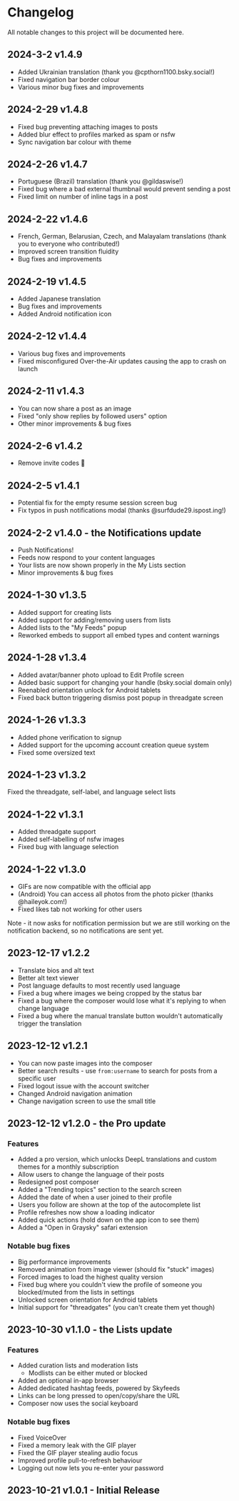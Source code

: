 # Changelog

All notable changes to this project will be documented here.

## 2024-3-2 v1.4.9

- Added Ukrainian translation (thank you @cpthorn1100.bsky.social!)
- Fixed navigation bar border colour
- Various minor bug fixes and improvements

## 2024-2-29 v1.4.8

- Fixed bug preventing attaching images to posts
- Added blur effect to profiles marked as spam or nsfw
- Sync navigation bar colour with theme

## 2024-2-26 v1.4.7

- Portuguese (Brazil) translation (thank you @gildaswise!)
- Fixed bug where a bad external thumbnail would prevent sending a post
- Fixed limit on number of inline tags in a post

## 2024-2-22 v1.4.6

- French, German, Belarusian, Czech, and Malayalam translations (thank you to everyone who contributed!)
- Improved screen transition fluidity
- Bug fixes and improvements

## 2024-2-19 v1.4.5

- Added Japanese translation
- Bug fixes and improvements
- Added Android notification icon

## 2024-2-12 v1.4.4

- Various bug fixes and improvements
- Fixed misconfigured Over-the-Air updates causing the app to crash on launch

## 2024-2-11 v1.4.3

- You can now share a post as an image
- Fixed "only show replies by followed users" option
- Other minor improvements & bug fixes

## 2024-2-6 v1.4.2

- Remove invite codes 🎉

## 2024-2-5 v1.4.1

- Potential fix for the empty resume session screen bug
- Fix typos in push notifications modal (thanks @surfdude29.ispost.ing!)

## 2024-2-2 v1.4.0 - the Notifications update

- Push Notifications!
- Feeds now respond to your content languages
- Your lists are now shown properly in the My Lists section
- Minor improvements & bug fixes

## 2024-1-30 v1.3.5

- Added support for creating lists
- Added support for adding/removing users from lists
- Added lists to the "My Feeds" popup
- Reworked embeds to support all embed types and content warnings

## 2024-1-28 v1.3.4

- Added avatar/banner photo upload to Edit Profile screen
- Added basic support for changing your handle (bsky.social domain only)
- Reenabled orientation unlock for Android tablets
- Fixed back button triggering dismiss post popup in threadgate screen

## 2024-1-26 v1.3.3

- Added phone verification to signup
- Added support for the upcoming account creation queue system
- Fixed some oversized text

## 2024-1-23 v1.3.2

Fixed the threadgate, self-label, and language select lists

## 2024-1-22 v1.3.1

- Added threadgate support
- Added self-labelling of nsfw images
- Fixed bug with language selection

## 2024-1-22 v1.3.0

- GIFs are now compatible with the official app
- (Android) You can access all photos from the photo picker (thanks @haileyok.com!)
- Fixed likes tab not working for other users

Note - it now asks for notification permission but we are still working on the notification backend, so no notifications are sent yet.

## 2023-12-17 v1.2.2

- Translate bios and alt text
- Better alt text viewer
- Post language defaults to most recently used language
- Fixed a bug where images we being cropped by the status bar
- Fixed a bug where the composer would lose what it's replying to when change language
- Fixed a bug where the manual translate button wouldn't automatically trigger the translation

## 2023-12-12 v1.2.1

- You can now paste images into the composer
- Better search results - use `from:username` to search for posts from a specific user
- Fixed logout issue with the account switcher
- Changed Android navigation animation
- Change navigation screen to use the small title

## 2023-12-12 v1.2.0 - the Pro update

### Features

- Added a pro version, which unlocks DeepL translations and custom themes for a monthly subscription
- Allow users to change the language of their posts
- Redesigned post composer
- Added a "Trending topics" section to the search screen
- Added the date of when a user joined to their profile
- Users you follow are shown at the top of the autocomplete list
- Profile refreshes now show a loading indicator
- Added quick actions (hold down on the app icon to see them)
- Added a "Open in Graysky" safari extension

### Notable bug fixes

- Big performance improvements
- Removed animation from image viewer (should fix "stuck" images)
- Forced images to load the highest quality version
- Fixed bug where you couldn't view the profile of someone you blocked/muted from the lists in settings
- Unlocked screen orientation for Android tablets
- Initial support for "threadgates" (you can't create them yet though)

## 2023-10-30 v1.1.0 - the Lists update

### Features

- Added curation lists and moderation lists
  - Modlists can be either muted or blocked
- Added an optional in-app browser
- Added dedicated hashtag feeds, powered by Skyfeeds
- Links can be long pressed to open/copy/share the URL
- Composer now uses the social keyboard

### Notable bug fixes

- Fixed VoiceOver
- Fixed a memory leak with the GIF player
- Fixed the GIF player stealing audio focus
- Improved profile pull-to-refresh behaviour
- Logging out now lets you re-enter your password

## 2023-10-21 v1.0.1 - Initial Release
